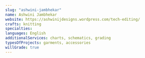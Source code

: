 ```yaml
---
slug: "ashwini-jambhekar"
name: Ashwini Jambhekar
website: https://ashwinijdesigns.wordpress.com/tech-editing/
crafts: knitting
specialties:
languages: English
additionalServices: charts, schematics, grading
typesOfProjects: garments, accessories
willGrade: true
---
```

